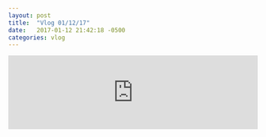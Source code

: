 ```yaml
---
layout: post
title:  "Vlog 01/12/17"
date:   2017-01-12 21:42:18 -0500
categories: vlog
---
```


<div class="video-container">
<iframe width="100%" src="https://www.youtube.com/embed/Ksx8a02nOng" frameborder="0" allowfullscreen></iframe>
</div>
